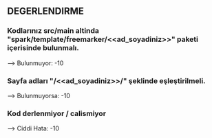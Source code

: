 ## DEGERLENDIRME

### Kodlarınız src/main altinda "spark/template/freemarker/<<ad_soyadiniz>>" paketi içerisinde bulunmalı.
--> Bulunmuyor: -10

### Sayfa adları "/<<ad_soyadiniz>>/" şeklinde eşleştirilmeli.
--> Bulunmuyorsa: -10

### Kod derlenmiyor / calismiyor
--> Ciddi Hata: -10